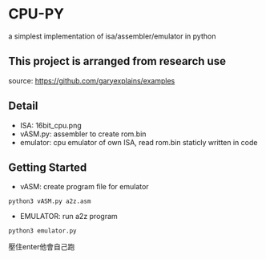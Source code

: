 # CPU-PY
a simplest implementation of isa/assembler/emulator in python

## This project is arranged from research use
source:
https://github.com/garyexplains/examples

## Detail
- ISA: 16bit_cpu.png
- vASM.py: assembler to create rom.bin
- emulator: cpu emulator of own ISA, read rom.bin staticly written in code

## Getting Started
- vASM: create program file for emulator
```
python3 vASM.py a2z.asm
```
- EMULATOR: run a2z program
```
python3 emulator.py
```
壓住enter他會自己跑